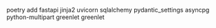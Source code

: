 poetry add fastapi jinja2 uvicorn sqlalchemy pydantic_settings asyncpg python-multipart greenlet greenlet